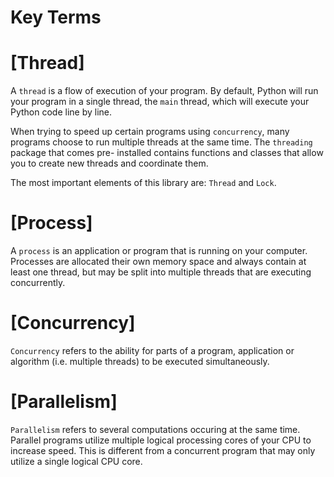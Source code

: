 # Key Terms

# [Thread]
A `thread` is a flow of execution of your program. By default, Python will run your 
program in a single thread, the `main` thread, which will execute your Python code 
line by line.

When trying to speed up certain programs using `concurrency`, many programs choose 
to run multiple threads at the same time. The `threading` package that comes pre-
installed contains functions and classes that allow you to create new threads and 
coordinate them.

The most important elements of this library are: `Thread` and `Lock`.

# [Process]
A `process` is an application or program that is running on your computer. 
Processes are allocated their own memory space and always contain at least one 
thread, but may be split into multiple threads that are executing concurrently.

# [Concurrency]
`Concurrency` refers to the ability for parts of a program, application or 
algorithm (i.e. multiple threads) to be executed simultaneously.

# [Parallelism]
`Parallelism` refers to several computations occuring at the same time. Parallel 
programs utilize multiple logical processing cores of your CPU to increase speed. 
This is different from a concurrent program that may only utilize a single logical 
CPU core.